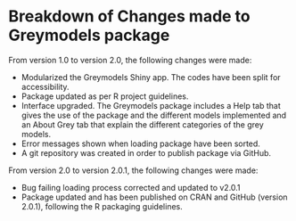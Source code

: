 # Breakdown of Changes made to Greymodels package

From version 1.0 to version 2.0, the following changes were made:

* Modularized the Greymodels Shiny app. The codes have been split for accessibility.
* Package updated as per R project guidelines. 
* Interface upgraded. The Greymodels package includes a Help tab that gives the use of the package and the different models implemented and an About Grey tab that explain the different categories of the grey models.
* Error messages shown when loading package have been sorted.
* A git repository was created in order to publish package via GitHub.

From version 2.0 to version 2.0.1, the following changes were made:
* Bug failing loading process corrected and updated to v2.0.1
* Package updated and has been published on CRAN and GitHub (version 2.0.1), following the R packaging guidelines. 
